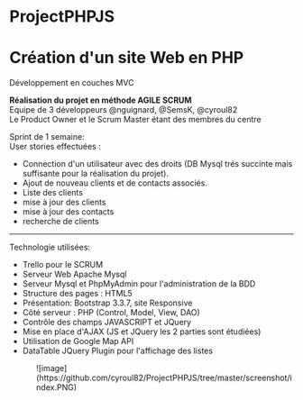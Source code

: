 # ProjectPHPJS
<h1>Création d'un site Web en PHP</h1>
Développement en couches MVC

<strong>Réalisation du projet en méthode AGILE SCRUM</strong> <br>
Equipe de 3 développeurs @nguignard, @SemsK, @cyroul82<br>
Le Product Owner et le Scrum Master étant des membres du centre
<br>

Sprint de 1 semaine:<br>
User stories effectuées : <br>

<ul>
  <li>Connection d'un utilisateur avec des droits (DB Mysql trés succinte mais suffisante pour la réalisation du projet).</li>
  <li>Ajout de nouveau clients et de contacts associés.</li>
  <li>Liste des clients</li>
  <li>mise à jour des clients</li>
  <li>mise à jour des contacts</li>
  <li>recherche de clients</li>
</ul>
<hr>
Technologie utilisées:<br>
<ul>
<li>Trello pour le SCRUM</li>
<li>Serveur Web Apache Mysql</li>
<li>Serveur Mysql et PhpMyAdmin pour l'administration de la BDD</li>
<li>Structure des pages : HTML5</li>
<li>Présentation: Bootstrap 3.3.7, site Responsive</li>
<li>Côté serveur : PHP (Control, Model, View, DAO)</li>
<li>Contrôle des champs JAVASCRIPT et JQuery</li>
<li>Mise en place d'AJAX (JS et JQuery les 2 parties sont étudiées)</li>
<li>Utilisation de Google Map API</li>
<li>DataTable JQuery Plugin pour l'affichage des listes</li>
<ul>
![image](https://github.com/cyroul82/ProjectPHPJS/tree/master/screenshot/index.PNG)



